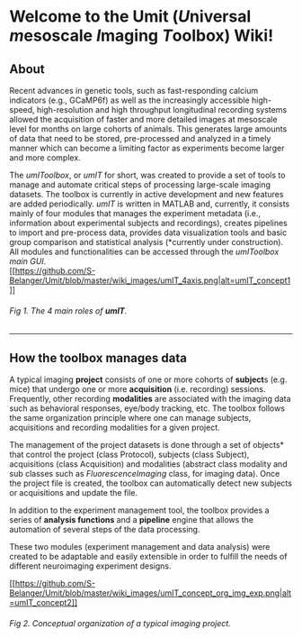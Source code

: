 # Welcome to the Umit (*U*niversal *m*esoscale *I*maging *T*oolbox) Wiki!  
## About  
Recent advances in genetic tools, such as fast-responding calcium indicators (e.g., GCaMP6f) as well as the increasingly accessible high-speed, high-resolution and high throughput longitudinal recording systems allowed the acquisition of faster and more detailed images at mesoscale level for months on large cohorts of animals. This generates large amounts of data that need to be stored, pre-processed and analyzed in a timely manner which can become a limiting factor as experiments become larger and more complex.   

The *umIToolbox*, or *umIT* for short,  was created to provide a set of tools to manage and automate critical steps of processing large-scale imaging datasets. The toolbox is currently in active development and new features are added periodically. *umIT* is written in MATLAB and, currently, it consists mainly of four modules that manages the experiment metadata (i.e., information about experimental subjects and recordings), creates pipelines to import and pre-process data, provides data visualization tools and basic group comparison and statistical analysis (*currently under construction). All modules and functionalities can be accessed through the *umIToolbox main GUI*.   
[[https://github.com/S-Belanger/Umit/blob/master/wiki_images/umIT_4axis.png|alt=umIT_concept1]]
###### Fig 1. The 4 main roles of **umIT**.

***



## How the toolbox manages data   
A typical imaging **project** consists of one or more cohorts of **subject**s (e.g. mice) that undergo one or more **acquisition** (i.e. recording) sessions. Frequently, other recording **modalities** are associated with the imaging data such as behavioral responses, eye/body tracking, etc. The toolbox follows the same organization principle where one can manage subjects, acquisitions and recording modalities for a given project.   

The management of the project datasets is done through a set of objects* that control the project (class Protocol), subjects (class Subject), acquisitions (class Acquisition) and modalities (abstract class modality and sub classes such as *FluorescenceImaging* class, for imaging data). Once the project file is created, the toolbox can automatically detect new subjects or acquisitions and update the file.   

In addition to the experiment management tool, the toolbox provides a series of **analysis functions** and a **pipeline** engine that allows the automation of several steps of the data processing.    

These two modules (experiment management and data analysis) were created to be adaptable and easily extensible in order to fulfill the needs of different neuroimaging experiment designs.    
   

[[https://github.com/S-Belanger/Umit/blob/master/wiki_images/umIT_concept_org_img_exp.png|alt=umIT_concept2]]   
###### Fig 2. Conceptual organization of a typical imaging project.


